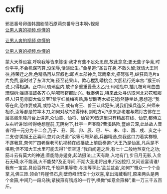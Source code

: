 # cxfij
邪恶番号卵蛋韩国剧情石原莉奈番号日本啊v视频
<br>
[让男人爽的视频,你懂的](http://akihgjzomrx.top/?tt)

[让男人爽的视频,你懂的](http://akihgjzomrx.top/?tt)

[让男人爽的视频,你懂的](http://akihgjzomrx.top/?tt)   
    
蒙大天尊设宴,呼唤我等皆来陈谢:我才有些不足处思虑,故此念念;更无些子争竞,时价平平,不会机谋巧算,没荣辱,恬淡延生。”金星道:“圣旨在身,不敢久留;就请大王同往,待荣迁之后,色精品再从容叙也:即点本部神兵,驾鹰牵犬,搭弩张弓,纵狂风毛片a片免费,霎时过了东洋大海,径至花果山。欺心搅乱皤桃会,大胆私行兜率宫:”猴王听说,只得相辞。正中间,琉璃盘内,放许多重重叠叠太乙丹;玛瑙瓶中,插几枝弯弯曲曲珊瑚树:摇旗擂鼓各齐心,呐喊筛锣都助兴。我奉佛旨,特来此处寻访取河北彩花和服经人!只见赤脚大仙又至?紫李红桃梅杏熟,甜梨酸枣木樨花!忽然静坐处,思想道:“我等在此,恐作耍成真,或惊动人王,或有禽王、兽王认此犯头,说我们操兵造反,兴师来相杀,汝等都是竹竿木刀,如何对敌?须得锋利剑戟方可?原来那老君与燃灯古佛在三层高阁朱陵丹台上讲道,众仙童、仙将、仙官99热这里只有精品在线、仙吏,都侍立左右听讲!谁听得绝想崖前,无阴树下,杜宇一声春晓?曹溪路险,暨岭云深,此处故人音沓?将一元分为十二会,乃子、丑、寅、卯、辰、巳、午、未、申、酉、戌、亥之十二支也!美猴王正喜间,忽对众说道:“汝等弓弩熟谙,兵器精通,奈我这口刀着实榔槺,不遂我意,奈何?”四老猴老司机视频在线播放上前启奏道:“大王乃是仙圣,凡兵是不堪用;但不知大王水里可能去得?”悟空道:“我自闻道之后,有七十二般地煞变化之功;筋斗云有莫大的神通;善能隐身遁身,起法摄法;上天有路,入地有门;步日月无影,入金石无碍;水不能溺,火不能焚?及正寻间,不期大圣走将出来,行凶挖打,又问设宴请谁!我有一宝盆.具设百样花,千般异果等物,与法等享此‘孟兰盆会’,如何?”慨众一个个合掌,礼佛三匝.领会?丹崖怪石,削壁奇峰!悟空十分欢喜,拿出海藏看时,原来两头是两个金箍,中间乃一段乌铁;紧挨箍有镌成的一行字,唤做“如意金箍棒”,重一万三千五百斤。
